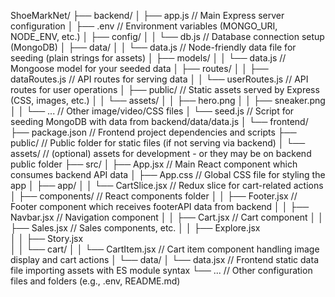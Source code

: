 ShoeMarkNet/
├── backend/
│   ├── app.js                 // Main Express server configuration
│   ├── .env                   // Environment variables (MONGO_URI, NODE_ENV, etc.)
│   ├── config/
│   │   └── db.js              // Database connection setup (MongoDB)
│   ├── data/
│   │   └── data.js            // Node-friendly data file for seeding (plain strings for assets)
│   ├── models/
│   │   └── data.js            // Mongoose model for your seeded data
│   ├── routes/
│   │   ├── dataRoutes.js      // API routes for serving data
│   │   └── userRoutes.js      // API routes for user operations
│   ├── public/                // Static assets served by Express (CSS, images, etc.)
│   │   └── assets/
│   │       ├── hero.png
│   │       ├── sneaker.png
│   │       └── ...            // Other image/video/CSS files
│   └── seed.js                // Script for seeding MongoDB with data from backend/data/data.js
│
└── frontend/
    ├── package.json           // Frontend project dependencies and scripts
    ├── public/                // Public folder for static files (if not serving via backend)
    │   └── assets/            // (optional) assets for development - or they may be on backend public folder
    ├── src/
    │   ├── App.jsx            // Main React component which consumes backend API data
    │   ├── App.css            // Global CSS file for styling the app
    │   ├── app/
    │   │   └── CartSlice.jsx  // Redux slice for cart-related actions
    │   ├── components/        // React components folder
    │   │   ├── Footer.jsx     // Footer component which receives footerAPI data from backend
    │   │   ├── Navbar.jsx     // Navigation component
    │   │   ├── Cart.jsx       // Cart component
    │   │   ├── Sales.jsx      // Sales components, etc.
    │   │   ├── Explore.jsx    
    │   │   ├── Story.jsx      
    │   │   └── cart/
    │   │       └── CartItem.jsx   // Cart item component handling image display and cart actions
    │   └── data/
    │       └── data.jsx       // Frontend static data file importing assets with ES module syntax
    └── ...                    // Other configuration files and folders (e.g., .env, README.md)